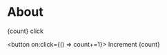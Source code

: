 # About

<script>
    import { base } from '$app/paths';
    import Box from "$lib/Box.svelte";
    let count = 10;
</script>

{count} click

<button on:click={() => count+=1}> Increment {count} </button>

<Box />
